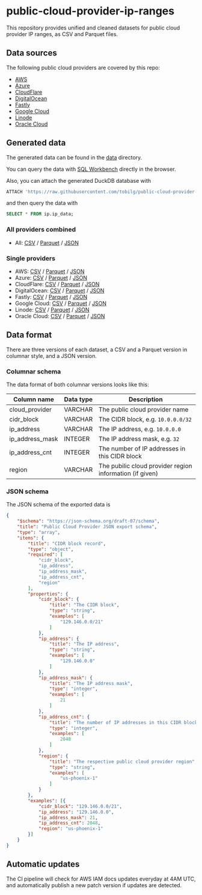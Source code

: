# public-cloud-provider-ip-ranges
This repository provides unified and cleaned datasets for public cloud provider IP ranges, as CSV and Parquet files.

## Data sources
The following public cloud providers are covered by this repo:

* [AWS](https://ip-ranges.amazonaws.com/ip-ranges.json)
* [Azure](https://download.microsoft.com/download/7/1/D/71D86715-5596-4529-9B13-DA13A5DE5B63/ServiceTags_Public_20230508.json)
* [CloudFlare](https://www.cloudflare.com/ips-v4)
* [DigitalOcean](https://digitalocean.com/geo/google.csv)
* [Fastly](https://api.fastly.com/public-ip-list)
* [Google Cloud](https://www.gstatic.com/ipranges/cloud.json)
* [Linode](https://geoip.linode.com/)
* [Oracle Cloud](https://docs.oracle.com/en-us/iaas/tools/public_ip_ranges.json)

## Generated data
The generated data can be found in the [data](data/) directory.

You can query the data with [SQL Workbench](https://sql-workbench.com/#queries=v0,ATTACH-'https%3A%2F%2Fraw.githubusercontent.com%2Ftobilg%2Fpublic%20cloud%20provider%20ip%20ranges%2Fmain%2Fdata%2Fdb%2Fip%20ranges.duckdb'-as-ip-(READ_ONLY)~,SELECT-*-from-%22ip%22.ip_data~) directly in the browser.

Also, you can attach the generated DuckDB database with

```sql
ATTACH 'https://raw.githubusercontent.com/tobilg/public-cloud-provider-ip-ranges/main/data/db/ip-ranges.duckdb' as ip (READ_ONLY);
```

and then query the data with

```sql
SELECT * FROM ip.ip_data;
```

### All providers combined
* All: [CSV](https://raw.githubusercontent.com/tobilg/public-cloud-provider-ip-ranges/main/data/providers/all.csv) / [Parquet](https://github.com/tobilg/public-cloud-provider-ip-ranges/raw/main/data/providers/all.parquet) / [JSON](https://raw.githubusercontent.com/tobilg/public-cloud-provider-ip-ranges/main/data/providers/all.json)

### Single providers
* AWS: [CSV](https://raw.githubusercontent.com/tobilg/public-cloud-provider-ip-ranges/main/data/providers/aws.csv) / [Parquet](https://github.com/tobilg/public-cloud-provider-ip-ranges/raw/main/data/providers/aws.parquet) / [JSON](https://raw.githubusercontent.com/tobilg/public-cloud-provider-ip-ranges/main/data/providers/aws.json)
* Azure: [CSV](https://raw.githubusercontent.com/tobilg/public-cloud-provider-ip-ranges/main/data/providers/azure.csv) / [Parquet](https://github.com/tobilg/public-cloud-provider-ip-ranges/raw/main/data/providers/azure.parquet) / [JSON](https://raw.githubusercontent.com/tobilg/public-cloud-provider-ip-ranges/main/data/providers/azure.json)
* CloudFlare: [CSV](https://raw.githubusercontent.com/tobilg/public-cloud-provider-ip-ranges/main/data/providers/cloudflare.csv) / [Parquet](https://github.com/tobilg/public-cloud-provider-ip-ranges/raw/main/data/providers/cloudflare.parquet) / [JSON](https://raw.githubusercontent.com/tobilg/public-cloud-provider-ip-ranges/main/data/providers/cloudflare.json)
* DigitalOcean: [CSV](https://raw.githubusercontent.com/tobilg/public-cloud-provider-ip-ranges/main/data/providers/digitalocean.csv) / [Parquet](https://github.com/tobilg/public-cloud-provider-ip-ranges/raw/main/data/providers/digitalocean.parquet) / [JSON](https://raw.githubusercontent.com/tobilg/public-cloud-provider-ip-ranges/main/data/providers/digitalocean.json)
* Fastly: [CSV](https://raw.githubusercontent.com/tobilg/public-cloud-provider-ip-ranges/main/data/providers/fastly.csv) / [Parquet](https://github.com/tobilg/public-cloud-provider-ip-ranges/raw/main/data/providers/fastly.parquet) / [JSON](https://raw.githubusercontent.com/tobilg/public-cloud-provider-ip-ranges/main/data/providers/fastly.json)
* Google Cloud: [CSV](https://raw.githubusercontent.com/tobilg/public-cloud-provider-ip-ranges/main/data/providers/googlecloud.csv) / [Parquet](https://github.com/tobilg/public-cloud-provider-ip-ranges/raw/main/data/providers/googlecloud.parquet) / [JSON](https://raw.githubusercontent.com/tobilg/public-cloud-provider-ip-ranges/main/data/providers/googlecloud.json)
* Linode: [CSV](https://raw.githubusercontent.com/tobilg/public-cloud-provider-ip-ranges/main/data/providers/linode.csv) / [Parquet](https://github.com/tobilg/public-cloud-provider-ip-ranges/raw/main/data/providers/linode.parquet) / [JSON](https://raw.githubusercontent.com/tobilg/public-cloud-provider-ip-ranges/main/data/providers/linode.json)
* Oracle Cloud: [CSV](https://raw.githubusercontent.com/tobilg/public-cloud-provider-ip-ranges/main/data/providers/oracle.csv) / [Parquet](https://github.com/tobilg/public-cloud-provider-ip-ranges/raw/main/data/providers/oracle.parquet) / [JSON](https://raw.githubusercontent.com/tobilg/public-cloud-provider-ip-ranges/main/data/providers/oracle.json)

## Data format
There are three versions of each dataset, a CSV and a Parquet version in columnar style, and a JSON version.

### Columnar schema
The data format of both columnar versions looks like this:

| Column name | Data type | Description |
| ----------- | --------- | ----------- |
| cloud_provider | VARCHAR | The public cloud provider name |
| cidr_block | VARCHAR | The CIDR block, e.g. `10.0.0.0/32` |
| ip_address | VARCHAR |The IP address, e.g. `10.0.0.0` |
| ip_address_mask | INTEGER | The IP address mask, e.g. `32` |
| ip_address_cnt | INTEGER | The number of IP addresses in this CIDR block |
| region | VARCHAR | The pubilic cloud provider region information (if given) |

### JSON schema
The JSON schema of the exported data is

```json
{
    "$schema": "https://json-schema.org/draft-07/schema",
    "title": "Public Cloud Provider JSON export schema",
    "type": "array",
    "items": {
        "title": "CIDR block record",
        "type": "object",
        "required": [
            "cidr_block",
            "ip_address",
            "ip_address_mask",
            "ip_address_cnt",
            "region"
        ],
        "properties": {
            "cidr_block": {
                "title": "The CIDR block",
                "type": "string",
                "examples": [
                    "129.146.0.0/21"
                ]
            },
            "ip_address": {
                "title": "The IP address",
                "type": "string",
                "examples": [
                    "129.146.0.0"
                ]
            },
            "ip_address_mask": {
                "title": "The IP address mask",
                "type": "integer",
                "examples": [
                    21
                ]
            },
            "ip_address_cnt": {
                "title": "The number of IP addresses in this CIDR block",
                "type": "integer",
                "examples": [
                    2048
                ]
            },
            "region": {
                "title": "The respective public cloud provider region",
                "type": "string",
                "examples": [
                    "us-phoenix-1"
                ]
            }
        },
        "examples": [{
            "cidr_block": "129.146.0.0/21",
            "ip_address": "129.146.0.0",
            "ip_address_mask": 21,
            "ip_address_cnt": 2048,
            "region": "us-phoenix-1"
        }]
    }
}
```

## Automatic updates
The CI pipeline will check for AWS IAM docs updates everyday at 4AM UTC, and automatically publish a new patch version if updates are detected.
